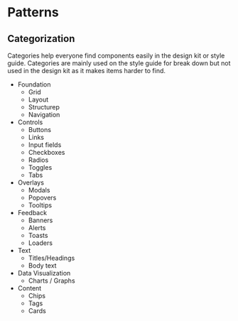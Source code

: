 # Patterns

## Categorization

Categories help everyone find components easily in the design kit or style guide. Categories are mainly used on the style guide for break down but not used in the design kit as it makes items harder to find.

- Foundation
  - Grid
  - Layout
  - Structurep
  - Navigation
- Controls
  - Buttons
  - Links
  - Input fields
  - Checkboxes
  - Radios
  - Toggles
  - Tabs
- Overlays
  - Modals
  - Popovers
  - Tooltips
- Feedback
  - Banners
  - Alerts
  - Toasts
  - Loaders
- Text
  - Titles/Headings
  - Body text
- Data Visualization
  - Charts / Graphs
- Content
  - Chips
  - Tags
  - Cards
